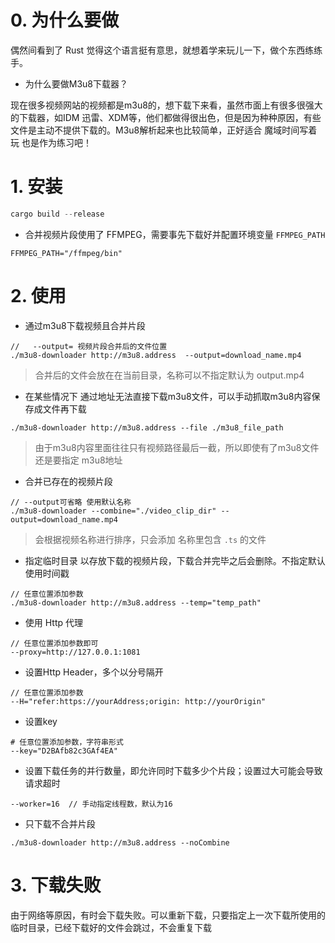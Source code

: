 # 0. 为什么要做

偶然间看到了 Rust 觉得这个语言挺有意思，就想着学来玩儿一下，做个东西练练手。

- 为什么要做M3u8下载器？

现在很多视频网站的视频都是m3u8的，想下载下来看，虽然市面上有很多很强大的下载器，如IDM 迅雷、XDM等，他们都做得很出色，但是因为种种原因，有些文件是主动不提供下载的。M3u8解析起来也比较简单，正好适合 魔域时间写着玩 也是作为练习吧！



# 1. 安装

```rust
cargo build --release
```

- 合并视频片段使用了 FFMPEG，需要事先下载好并配置环境变量 `FFMPEG_PATH`

```shell
FFMPEG_PATH="/ffmpeg/bin"
```



# 2. 使用

- 通过m3u8下载视频且合并片段

```shell
//   --output= 视频片段合并后的文件位置
./m3u8-downloader http://m3u8.address  --output=download_name.mp4
```

> 合并后的文件会放在在当前目录，名称可以不指定默认为 output.mp4

- 在某些情况下 通过地址无法直接下载m3u8文件，可以手动抓取m3u8内容保存成文件再下载

```shell
./m3u8-downloader http://m3u8.address --file ./m3u8_file_path
```

> 由于m3u8内容里面往往只有视频路径最后一截，所以即使有了m3u8文件还是要指定 m3u8地址

- 合并已存在的视频片段

```shell
// --output可省略 使用默认名称
./m3u8-downloader --combine="./video_clip_dir" --output=download_name.mp4
```

> 会根据视频名称进行排序，只会添加 名称里包含 `.ts` 的文件

- 指定临时目录 以存放下载的视频片段，下载合并完毕之后会删除。不指定默认使用时间戳

```shell
// 任意位置添加参数
./m3u8-downloader http://m3u8.address --temp="temp_path"
```

- 使用 Http 代理

```shell
// 任意位置添加参数即可
--proxy=http://127.0.0.1:1081
```

- 设置Http Header，多个以分号隔开

```shell
// 任意位置添加参数
--H="refer:https://yourAddress;origin: http://yourOrigin"
```

- 设置key

```shell
# 任意位置添加参数，字符串形式
--key="D2BAfb82c3GAf4EA"
```

- 设置下载任务的并行数量，即允许同时下载多少个片段；设置过大可能会导致请求超时

```shell
--worker=16  // 手动指定线程数，默认为16
```

- 只下载不合并片段

```shell
./m3u8-downloader http://m3u8.address --noCombine
```

# 3. 下载失败

由于网络等原因，有时会下载失败。可以重新下载，只要指定上一次下载所使用的临时目录，已经下载好的文件会跳过，不会重复下载